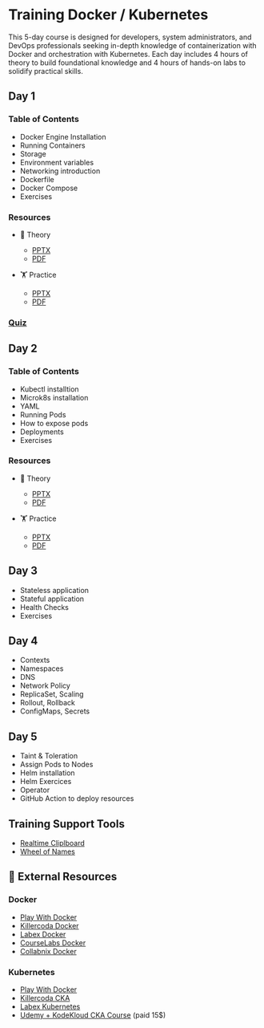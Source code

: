 # Training Docker / Kubernetes

This 5-day course is designed for developers, system administrators, and DevOps professionals seeking in-depth knowledge of containerization with Docker and orchestration with Kubernetes. Each day includes 4 hours of theory to build foundational knowledge and 4 hours of hands-on labs to solidify practical skills.

## Day 1 

### Table of Contents

- Docker Engine Installation
- Running Containers
- Storage
- Environment variables
- Networking introduction
- Dockerfile
- Docker Compose
- Exercises

### Resources

- 📖 Theory
  - [PPTX](https://docs.google.com/presentation/d/1QVfNDESdg1pPEGwK64E6_-YGfHz7Y7J0/edit?usp=drive_link&ouid=112647801962843308202&🕮rtpof=true&sd=true) 
  - [PDF](https://drive.google.com/file/d/1SwmKVbpo2B_X-vyuY04IQZi1pk6sX2m5/view) 

- 🏋️ Practice
  - [PPTX](https://docs.google.com/presentation/d/1J9z8gfgNyoDTp7htiFGrJJ2ahXTVRsAJ/edit?usp=sharing&ouid=112647801962843308202&rtpof=true&sd=true)
  - [PDF](https://drive.google.com/file/d/1SwmKVbpo2B_X-vyuY04IQZi1pk6sX2m5/view) 

### [Quiz](./quiz/docker-questions.md)

## Day 2

### Table of Contents

- Kubectl installtion
- Microk8s installation
- YAML 
- Running Pods
- How to expose pods
- Deployments
- Exercises

### Resources

- 📖 Theory
  - [PPTX](https://docs.google.com/presentation/d/1KjGtS7wdBNrE-5YsFXGMfg7wlH9JmKxJ/edit?usp=drive_link&ouid=112647801962843308202&rtpof=true&sd=true) 
  - [PDF](https://drive.google.com/file/d/1nMZFZignSInP32miheU66mtwu7R4QZs_/view?usp=drive_link) 

- 🏋️ Practice
  - [PPTX](https://docs.google.com/presentation/d/1J9z8gfgNyoDTp7htiFGrJJ2ahXTVRsAJ/edit?usp=sharing&ouid=112647801962843308202&rtpof=true&sd=true)
  - [PDF](https://drive.google.com/file/d/1DkdJAuwksJpQJJEDduoLgo-5rzfbZvuF/view?usp=drive_link) 


## Day 3

- Stateless application
- Stateful application
- Health Checks
- Exercises

## Day 4

- Contexts
- Namespaces
- DNS
- Network Policy
- ReplicaSet, Scaling
- Rollout, Rollback
- ConfigMaps, Secrets


## Day 5

- Taint & Toleration
- Assign Pods to Nodes
- Helm installation
- Helm Exercices
- Operator
- GitHub Action to deploy resources

## Training Support Tools

- [Realtime Cliplboard](https://clipboard.strebel.xyz/training-k8s)
- [Wheel of Names](https://wheelofnames.com/)


## 🔗 External Resources

### Docker

- [Play With Docker](https://labs.play-with-docker.com/)
- [Killercoda Docker](https://killercoda.com/docker)
- [Labex Docker](https://labex.io/skilltrees/docker)
- [CourseLabs Docker](https://docker.courselabs.co/)
- [Collabnix Docker](https://dockerlabs.collabnix.com/)

### Kubernetes

- [Play With Docker](https://labs.play-with-k8s.com/)
- [Killercoda CKA](https://killercoda.com/cka)
- [Labex Kubernetes](https://labex.io/skilltrees/kubernetes)
- [Udemy + KodeKloud CKA Course](https://www.udemy.com/course/certified-kubernetes-administrator-with-practice-tests/?couponCode=ACCAGE0923) (paid 15$)



